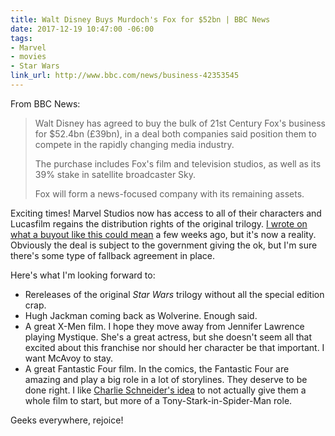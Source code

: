 ```yaml
---
title: Walt Disney Buys Murdoch's Fox for $52bn | BBC News
date: 2017-12-19 10:47:00 -06:00
tags:
- Marvel
- movies
- Star Wars
link_url: http://www.bbc.com/news/business-42353545
---
```


From BBC News:

> Walt Disney has agreed to buy the bulk of 21st Century Fox's business for $52.4bn (£39bn), in a deal both companies said position them to compete in the rapidly changing media industry.
>
> The purchase includes Fox's film and television studios, as well as its 39% stake in satellite broadcaster Sky.
>
> Fox will form a news-focused company with its remaining assets.

Exciting times! Marvel Studios now has access to all of their characters and Lucasfilm regains the distribution rights of the original trilogy. [I wrote on what a buyout like this could mean](/2017/11/21st-century-fox-has-been-holding-talks-to-sell-most-of-the-company-to-disney-sources-cnbc/) a few weeks ago, but it's now a reality. Obviously the deal is subject to the government giving the ok, but I'm sure there's some type of fallback agreement in place.

Here's what I'm looking forward to:

- Rereleases of the original *Star Wars* trilogy without all the special edition crap.
- Hugh Jackman coming back as Wolverine. Enough said.
- A great X-Men film. I hope they move away from Jennifer Lawrence playing Mystique. She's a great actress, but she doesn't seem all that excited about this franchise nor should her character be that important. I want McAvoy to stay.
- A great Fantastic Four film. In the comics, the Fantastic Four are amazing and play a big role in a lot of storylines. They deserve to be done right. I like [Charlie Schneider's idea](https://youtu.be/lirOiVGD62g) to not actually give them a whole film to start, but more of a Tony-Stark-in-Spider-Man role.

Geeks everywhere, rejoice!
